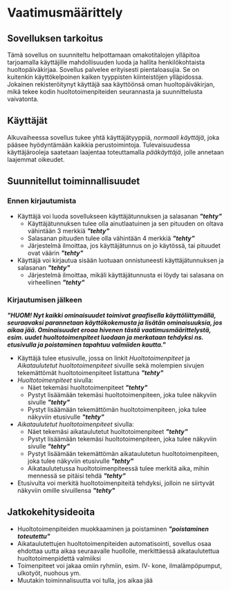 # Vaatimusmäärittely 

## Sovelluksen tarkoitus 

Tämä sovellus on suunniteltu helpottamaan omakotitalojen ylläpitoa tarjoamalla käyttäjille mahdollisuuden luoda ja hallita henkilökohtaista huoltopäiväkirjaa. Sovellus palvelee erityisesti pientaloasujia. Se on kuitenkin käyttökelpoinen kaiken tyyppisten kiinteistöjen ylläpidossa. Jokainen rekisteröitynyt käyttäjä saa käyttöönsä oman huoltopäiväkirjan, mikä tekee kodin huoltotoimenpiteiden seurannasta ja suunnittelusta vaivatonta.  

## Käyttäjät 

Alkuvaiheessa sovellus tukee yhtä käyttäjätyyppiä, _normaali käyttäjä_, joka pääsee hyödyntämään kaikkia perustoimintoja. Tulevaisuudessa käyttäjärooleja saatetaan laajentaa toteuttamalla _pääkäyttäjä_, jolle annetaan laajemmat oikeudet. 

## Suunnitellut toiminnallisuudet 

### Ennen kirjautumista 

- Käyttäjä voi luoda sovellukseen käyttäjätunnuksen ja salasanan ***"tehty"***
	- Käyttäjätunnuksen tulee olla ainutlaatuinen ja sen pituuden on oltava vähintään 3 merkkiä ***"tehty"***
 	- Salasanan pituuden tulee olla vähintään 4 merkkiä ***"tehty"***
	- Järjestelmä ilmoittaa, jos käyttäjätunnus on jo käytössä, tai pituudet ovat väärin ***"tehty"***
- Käyttäjä voi kirjautua sisään luotuaan onnistuneesti käyttäjätunnuksen ja salasanan ***"tehty"***
	- Järjestelmä ilmoittaa, mikäli käyttäjätunnusta ei löydy tai salasana on virheellinen ***"tehty"***

### Kirjautumisen jälkeen 

***"HUOM! Nyt kaikki ominaisuudet toimivat graafisella käyttöliittymällä, seuraavaksi parannetaan käyttökokemusta ja lisätän ominaisuuksia, jos aikaa jää. Ominaisuudet eroaa hivenen tästä vaatimusmäärittelystä, esim. uudet huoltotoimenpiteet luodaan ja merkataan tehdyksi ns. etusivulla ja poistaminen tapahtuu valmiiden kautta."***

- Käyttäjä tulee etusivulle, jossa on linkit _Huoltotoimenpiteet_ ja _Aikataulutetut huoltotoimenpiteet_ sivuille sekä molempien sivujen tekemättömät huoltotoimenpiteet listattuna ***"tehty"***
- _Huoltotoimenpiteet_ sivulla: 
	- Näet tekemäsi huoltotoimenpiteet ***"tehty"***
 	- Pystyt lisäämään tekemäsi huoltotoimenpiteen, joka tulee näkyviin sivulle ***"tehty"***
	- Pystyt lisäämään tekemättömän huoltotoimenpiteen, joka tulee näkyviin etusivulle ***"tehty"***
- _Aikataulutetut huoltotoimenpiteet_ sivulla: 
	- Näet tekemäsi aikataulutetut huoltotoimenpiteet ***"tehty"***
 	- Pystyt lisäämään tekemäsi huoltotoimenpiteen, joka tulee näkyviin sivulle  ***"tehty"***
	- Pystyt lisäämään tekemättömän aikataulutetun huoltotoimenpiteen, joka tulee näkyviin etusivulle ***"tehty"***
	- Aikataulutetussa huoltotoimenpiteessä tulee merkitä aika, mihin mennessä se pitäisi tehdä ***"tehty"***
- Etusivulta voi merkitä huoltotoimenpiteitä tehdyksi, jolloin ne siirtyvät näkyviin omille sivuillensa ***"tehty"***

## Jatkokehitysideoita 

- Huoltotoimenpiteiden muokkaaminen ja poistaminen ***"poistaminen toteutettu"***
- Aikataulutettujen huoltotoimenpiteiden automatisointi, sovellus osaa ehdottaa uutta aikaa seuraavalle huollolle, merkittäessä aikataulutettua huoltotoimenpidettä valmiiksi
- Toimenpiteet voi jakaa omiin ryhmiin, esim. IV- kone, ilmalämpöpumput, ulkotyöt, nuohous ym.
- Muutakin toiminnalisuutta voi tulla, jos aikaa jää

